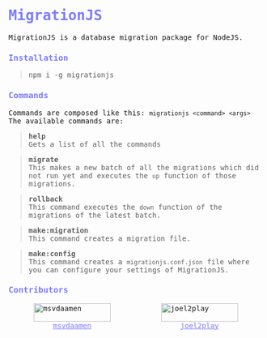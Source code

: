 <style>
* {
    font-family: monospace;
}
h1, h3 {
    color: #7b7bff;
}

a {
    color: #7b7bff;
    text-align: center;
    display: block;
}

img {
    width: 100%;
}
</style>
# MigrationJS

MigrationJS is a database migration package for NodeJS.

### Installation
> npm i -g migrationjs

### Commands
Commands are composed like this: `migrationjs <command> <args>`  
The available commands are:

> **help**  
> Gets a list of all the commands

> **migrate**  
> This makes a new batch of all the migrations which did not run yet
> and executes the `up` function of those migrations.

> **rollback**  
> This command executes the `down` function of the migrations of the latest batch.  

> **make:migration**  
> This command creates a migration file.  

> **make:config**  
> This command creates a `migrationjs.conf.json` file where you can configure your settings of MigrationJS.  

### Contributors
<div style="display: flex; justify-content: space-around">
    <div style="width: 30%">
        <img alt="msvdaamen" src="https://avatars.githubusercontent.com/u/17142556?v=4">
        <a href="https://github.com/msvdaamen">msvdaamen</a>
    </div>
    <div style="width: 30%">
        <img alt="joel2play" src="https://avatars.githubusercontent.com/u/55430601?v=4">
        <a href="https://github.com/joel2play">joel2play</a>
    </div>
</div>
